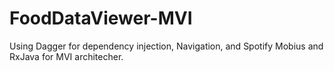 # FoodDataViewer-MVI
Using Dagger for dependency injection, Navigation, and Spotify Mobius and RxJava for MVI architecher.

